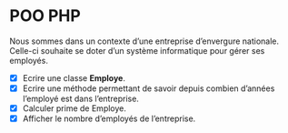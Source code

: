# POO PHP

Nous sommes dans un contexte d’une entreprise d’envergure nationale. Celle-ci souhaite se doter d’un système informatique pour gérer ses employés.

- [x] Ecrire une classe **Employe**.
- [x] Ecrire  une  méthode permettant de savoir depuis combien d’années l’employé est dans l’entreprise.
- [x] Calculer prime de Employe.
- [x] Afficher le nombre d’employés de l’entreprise.